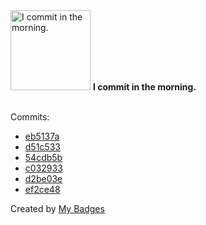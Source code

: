 <img src="https://my-badges.github.io/my-badges/morning-commits.png" alt="I commit in the morning." title="I commit in the morning." width="128">
<strong>I commit in the morning.</strong>
<br><br>

Commits:

- <a href="https://github.com/ksysoev/make-it-public/commit/eb5137a429e81744360a7da9d21ec92ccde9abd5">eb5137a</a>
- <a href="https://github.com/ksysoev/revdial/commit/d51c533480fedfe437ef82a375469cee17f80634">d51c533</a>
- <a href="https://github.com/ksysoev/deriv-api-bff/commit/54cdb5b83f4c794866ad1102efe973a3fd6365ca">54cdb5b</a>
- <a href="https://github.com/ksysoev/deriv-api-bff/commit/c032933c1b35b7322ff3fd5d087a0bd213aaa8be">c032933</a>
- <a href="https://github.com/ksysoev/gochess/commit/d2be03e4416da3a4ff7af2a68f1b70c5298250c9">d2be03e</a>
- <a href="https://github.com/ksysoev/deriv-api/commit/ef2ce48ce2601cec5705b36448147c5780e3e476">ef2ce48</a>


Created by <a href="https://github.com/my-badges/my-badges">My Badges</a>